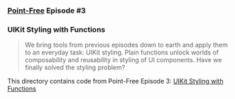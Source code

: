 ### [Point-Free](https://www.pointfree.co) Episode #3

### UIKit Styling with Functions

> We bring tools from previous episodes down to earth and apply them to an everyday task: UIKit styling. Plain functions unlock worlds of composability and reusability in styling of UI components. Have we finally solved the styling problem?

This directory contains code from Point-Free Episode 3:
[UIKit Styling with Functions](https://www.pointfree.co/episodes/ep3-uikit-styling-with-functions)
